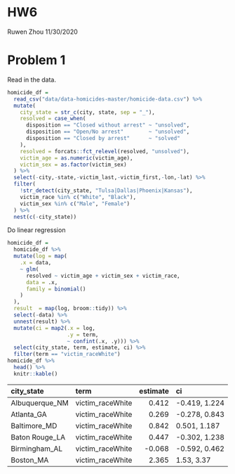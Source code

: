 HW6
================
Ruwen Zhou
11/30/2020

# Problem 1

Read in the data.

``` r
homicide_df =
  read_csv("data/data-homicides-master/homicide-data.csv") %>%
  mutate(
    city_state = str_c(city, state, sep = "_"),
    resolved = case_when(
      disposition == "Closed without arrest" ~ "unsolved",
      disposition == "Open/No arrest"        ~ "unsolved",
      disposition == "Closed by arrest"      ~ "solved"
    ),
    resolved = forcats::fct_relevel(resolved, "unsolved"),
    victim_age = as.numeric(victim_age),
    victim_sex = as.factor(victim_sex)
  ) %>%
  select(-city,-state,-victim_last,-victim_first,-lon,-lat) %>%
  filter(
    !str_detect(city_state, "Tulsa|Dallas|Phoenix|Kansas"),
    victim_race %in% c("White", "Black"),
    victim_sex %in% c("Male", "Female")
  ) %>%
  nest(c(-city_state))
```

Do linear regression

``` r
homicide_df =
  homicide_df %>%
  mutate(log = map(
    .x = data,
    ~ glm(
      resolved ~ victim_age + victim_sex + victim_race,
      data = .x,
      family = binomial()
    )
  ),
  result  = map(log, broom::tidy)) %>%
  select(-data) %>%
  unnest(result) %>%
  mutate(ci = map2(.x = log,
                   .y = term,
                   ~ confint(.x, .y))) %>%
  select(city_state, term, estimate, ci) %>%
  filter(term == "victim_raceWhite")
homicide_df %>%
  head() %>%
  knitr::kable()
```

| city\_state     | term              | estimate | ci             |
| :-------------- | :---------------- | -------: | :------------- |
| Albuquerque\_NM | victim\_raceWhite |    0.412 | \-0.419, 1.224 |
| Atlanta\_GA     | victim\_raceWhite |    0.269 | \-0.278, 0.843 |
| Baltimore\_MD   | victim\_raceWhite |    0.842 | 0.501, 1.187   |
| Baton Rouge\_LA | victim\_raceWhite |    0.447 | \-0.302, 1.238 |
| Birmingham\_AL  | victim\_raceWhite |  \-0.068 | \-0.592, 0.462 |
| Boston\_MA      | victim\_raceWhite |    2.365 | 1.53, 3.37     |
